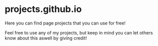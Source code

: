 # projects.github.io
Here you can find page projects that you can use for free!

Feel free to use any of my projects, but keep in mind you can let others know about this aswell by giving credit!
